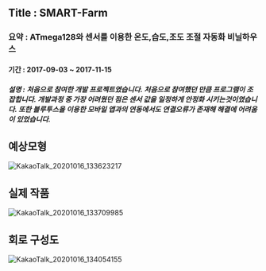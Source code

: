 ## Title : SMART-Farm
### 요약 : ATmega128와 센서를 이용한 온도,습도,조도 조절 자동화 비닐하우스
#### 기간 : 2017-09-03 ~ 2017-11-15
##### 설명 : 처음으로 참여한 개발 프로젝트였습니다. 처음으로 참여했던 만큼 프로그램이 조잡합니다. 개발과정 중 가장 어려웠던 점은 센서 값을 일정하게 안정화 시키는것이였습니다. 또한 블루투스을 이용한 모바일 앱과의 연동에서도 연결오류가 존재해 해결에 어려움이 있었습니다.
##
## 예상모형
![KakaoTalk_20201016_133623217](https://user-images.githubusercontent.com/51445511/96213785-c515c400-0fb4-11eb-891f-e6eb902f3303.png)
## 실제 작품
![KakaoTalk_20201016_133709985](https://user-images.githubusercontent.com/51445511/96213821-d78ffd80-0fb4-11eb-83b2-6bc3c912318a.png)
## 회로 구성도
![KakaoTalk_20201016_134054155](https://user-images.githubusercontent.com/51445511/96213992-43726600-0fb5-11eb-8c4c-a607eb16a88f.png)
